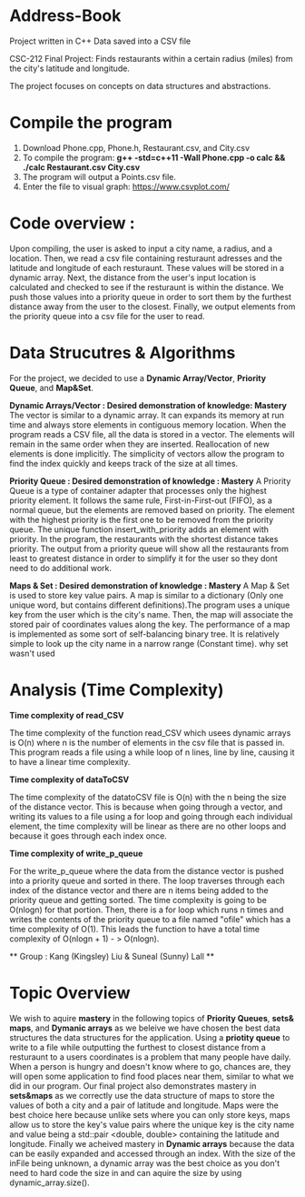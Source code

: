 # Address-Book

Project written in C++ Data saved into a CSV file

CSC-212 Final Project: Finds restaurants within a certain radius (miles) from the city's latitude and longitude.

The project focuses on concepts on data structures and abstractions.

# Compile the program

1. Download Phone.cpp, Phone.h, Restaurant.csv, and City.csv
2. To compile the program: **g++ -std=c++11 -Wall Phone.cpp -o calc && ./calc Restaurant.csv City.csv**
3. The program will output a Points.csv file.
4. Enter the file to visual graph: https://www.csvplot.com/

# Code overview :

Upon compiling, the user is asked to input a city name, a radius, and a location. Then, we read a csv file containing resturaunt adresses and the latitude and longitude of each resturaunt. These values will be stored in a dynamic array. Next, the distance from the user's input location is calculated and checked to see if the resturaunt is within the distance. We push those values into a priority queue in order to sort them by the furthest distance away from the user to the closest. Finally, we output elements from the priority queue into a csv file for the user to read. 

# Data Strucutres & Algorithms

For the project, we decided to use a **Dynamic Array/Vector**, **Priority Queue**, and **Map&Set**.

**Dynamic Arrays/Vector : Desired demonstration of knowledge: Mastery**
The vector is similar to a dynamic array. It can expands its memory at run time and always store elements in contiguous memory location.
When the program reads a CSV file, all the data is stored in a vector. The elements will remain in the same order when they are inserted.
Reallocation of new elements is done implicitly. The simplicity of vectors allow the program to find the index quickly and keeps track of
the size at all times.

**Priority Queue : Desired demonstration of knowledge : Mastery**
A Priority Queue is a type of container adapter that processes only the highest priority element. It follows the same rule,
First-in-First-out (FIFO), as a normal queue, but the elements are removed based on priority. The element with the highest priority
is the first one to be removed from the priority queue. The unique function insert_with_priority adds an element with priority.
In the program, the restaurants with the shortest distance takes priority. The output from a priority queue will show all the
restaurants from least to greatest distance in order to simplify it for the user so they dont need to do additional work.


**Maps & Set : Desired demonstration of knowledge : Mastery**
A Map & Set is used to store key value pairs. A map is similar to a dictionary (Only one unique word,
but contains different definitions).The program uses a unique key from the user which is the city's name.
Then, the map will associate the stored pair of coordinates values along the key. The performance of a map is
implemented as some sort of self-balancing binary tree. It is relatively simple to look up the city name in a narrow
range (Constant time).
why set wasn't used

# Analysis (Time Complexity)

**Time complexity of read_CSV**

The time complexity of the function read_CSV which usees dynamic arrays is O(n)
where n is the number of elements in the csv file that is passed in. This program reads
a file using a while loop of n lines, line by line, causing it to have a linear time complexity.



**Time complexity of dataToCSV**

The time complexity of the datatoCSV file is O(n) with the n being the size of the distance vector. 
This is because when going through a vector, and writing its values to a file using a for loop and going
through each individual element, the time complexity will be linear as there are no other loops and because
it goes through each index once.




**Time complexity of write_p_queue**

For the write_p_queue where the data from the distance vector is pushed into a priority queue and sorted in there. 
The loop traverses through each index of the distance vector and there are n items being added to the priority queue and getting
sorted. The time complexity is going to be O(nlogn) for that portion. Then, there is a for loop which runs n times and writes 
the contents of the priority queue to a file named "ofile" which has a time complexity of O(1). This leads the function to have
a total time complexity of O(nlogn + 1) - > O(nlogn).

** Group : Kang (Kingsley) Liu & Suneal (Sunny) Lall **

# Topic Overview

We wish to aquire **mastery** in the following topics of **Priority Queues**, **sets& maps**, and **Dymanic arrays** as we beleive we have chosen the best data structures the data structures for the application. Using a **priotity queue** to write to a file while outputting the furthest to closest distance from a resturaunt to a users coordinates is a problem that many people have daily. When a person is hungry and doesn't know where to go, chances are, they will open some application to find food places near them, similar to what we did in our program. Our final project also demonstrates mastery in **sets&maps** as we correctly use the data structure of maps to store the values of both a city and a pair of latitude and longitude. Maps were the best choice here because unlike sets where you can only store keys, maps allow us to store the key's value pairs where the unique key is the city name and value being a std::pair <double, double> containing the latitude and longitude. Finally we acheived mastery in **Dynamic arrays** because the data can be easily expanded and accessed through an index. With the size of the inFile being unknown, a dynamic array was the best choice as you don't need to hard code the size in and can aquire the size by using dynamic_array.size().


